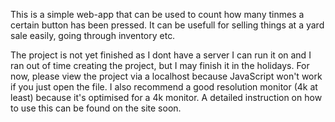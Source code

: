 This is a simple web-app that can be used to count how many tinmes a certain button has been pressed.
It can be usefull for selling things at a yard sale easily, going through inventory etc.

The project is not yet finished as I dont have a server I can run it on and I ran out of time creating the project, but I may finish it in the holidays.
For now, please view the project via a localhost because JavaScript won't work if you just open the file. I also recommend a good resolution monitor (4k at least) because it's optimised for a 4k monitor.
A detailed instruction on how to use this can be found on the site soon.